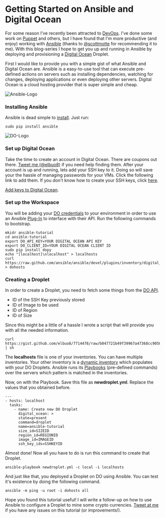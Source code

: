 # Getting Started on Ansible and Digital Ocean 

For some reason I've recently been attracted to [DevOps](http://en.wikipedia.org/wiki/DevOps). I've done some work on [Puppet](http://puppetlabs.com/) and others, but I have found that I'm more productive (and enjoy) working with [Ansible](http://www.ansibleworks.com) (thanks to [@scottmotte](https://twitter.com/scottmotte) for recommending it to me). With this blog-series I hope to get you up and running in Ansible by deploying and provisioning a [Digital Ocean](https://www.digitalocean.com/?refcode=4a034bcac721
) Droplet.

First I would like to provide you with a simple gist of what Ansible and Digital Ocean are. Ansible is a easy-to-use tool that can execute pre-defined actions on servers such as installing dependencies, watching for changes, deploying applications or even deploying other servers. Digital Ocean is a cloud hosting provider that is super simple and cheap. 

![Ansible-Logo](http://ww1.prweb.com/prfiles/2013/06/11/11256896/AnsibleNoTag_CLR.jpg)

### Installing Ansible 

Ansible is dead simple to [install](http://www.ansibleworks.com/docs/intro_installation.html#latest-releases-via-pip). Just run:

	sudo pip install ansible
	
![DO-Logo](https://www.digitalocean.com/assets/v2/badges/digitalocean-vertical-eps.png)
	
### Set up Digital Ocean

Take the time to create an account in Digital Ocean. There are coupons out there. [Tweet me (@elbuo8)](https://twitter.com/elbuo8) if you need help finding them. 
After your account is up and running, lets add your SSH key to it. Doing so will save your the hassle of managing passwords for your VMs. Click the following link to add them. If you don't know how to create your SSH keys, click [here](https://www.digitalocean.com/community/articles/how-to-use-ssh-keys-with-digitalocean-droplets).

[Add keys to Digital Ocean](https://cloud.digitalocean.com/ssh_keys).

### Set up the Workspace

You will be adding your [DO credentials](https://www.digitalocean.com/community/articles/how-to-use-the-digitalocean-api) to your environment in order to use an Ansible [Plug-In](https://github.com/ansible/ansible/tree/devel/plugins/inventory) to interface with their API. Run the following commands to bootstrap.

	mkidr ansible-tutorial
	cd ansible-tutorial
	export DO_API_KEY=YOUR DIGITAL OCEAN API KEY
	export DO_CLIENT_ID=YOUR DIGITAL OCEAN CLIENT ID
	sudo pip install dopy 
	echo "[localhost]\nlocalhost" > localhosts
	curl https://raw.github.com/ansible/ansible/devel/plugins/inventory/digital_ocean.py > dohosts
	

### Creating a Droplet

In order to create a Droplet, you need to fetch some things from the [DO API](https://cloud.digitalocean.com/api_access).

*	ID of the SSH Key previously stored
*	ID of Image to be used
*	ID of Region
*	ID of Size 

Since this might be a little of a hassle I wrote a script that will provide you with all the needed information.

	curl https://gist.github.com/elbuo8/7714478/raw/b047721b49f39967a47368cc905007b56e4631f7/doapi.sh | sh
	
The **localhosts** file is one of your inventories. You can have multiple inventories. Your other inventory is a [dynamic inventory](http://www.ansibleworks.com/docs/intro_dynamic_inventory.html) which populates with your DO Droplets. Ansible runs its [Playbooks](http://www.ansibleworks.com/docs/playbooks.html) (pre-defined commands) over the servers which pattern is matched in the inventories.

Now, on with the Playbook. Save this file as **newdroplet.yml**. Replace the values that you obtained before.

	---
	- hosts: localhost
  	  tasks:
  		- name: Create new DO Droplet
    	  digital_ocean: >
      	  state=present
      	  command=droplet
      	  name=ansible-tutorial
      	  size_id=SIZEID
      	  region_id=REGIONID
      	  image_id=IMAGEID
      	  ssh_key_ids=SSHKEYID

Almost done! Now all you have to do is run this command to create that Droplet.

	ansible-playbook newdroplet.yml -c local -i localhosts
	
And just like that, you deployed a Droplet on DO using Ansible. You can test it's existence by doing the following command.
	
	ansible -m ping -u root -i dohosts all
	
Hope you found this tutorial useful! I will write a follow-up on how to use Ansible to configure a Droplet to mine some crypto currencies. [Tweet at me](https://twitter.com/elbuo8) if you have any issues on this tutorial (or improvements!).
